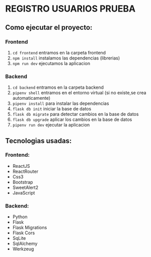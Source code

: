 # REGISTRO USUARIOS PRUEBA

## Como ejecutar el proyecto:

### Frontend

1. `cd frontend` entramos en la carpeta frontend
2. `npm install` instalamos las dependencias (librerias)
3. `npm run dev` ejecutamos la aplicacion

### Backend

1. `cd backend` entramos en la carpeta backend
2. `pipenv shell` entramos en el entorno virtual (si no existe,se crea automaticamente)
3. `pipenv install` para instalar las dependencias
4. `flask db init` iniciar la base de datos
5. `flask db migrate` para detectar cambios en la base de datos
6. `flask db upgrade` aplicar los cambios en la base de datos
7. `pipenv run dev` ejecutar la aplicacion


## Tecnologias usadas:

### Frontend:
- ReactJS
- ReactRouter
- Css3
- Bootstrap
- SweetAlert2
- JavaScript

### Backend:
- Python
- Flask
- Flask Migrations
- Flask Cors
- SqLite
- SqlAlchemy
- Werkzeug
